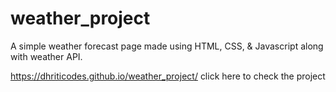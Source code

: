 # weather_project
A simple weather forecast page made using HTML, CSS, &amp; Javascript along with weather API.

https://dhriticodes.github.io/weather_project/ click here to check the project

